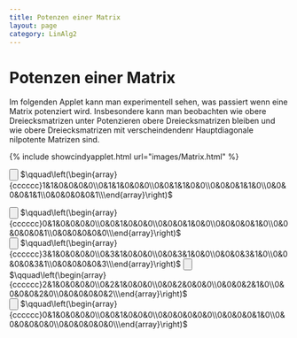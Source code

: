 ```yaml
---
title: Potenzen einer Matrix
layout: page
category: LinAlg2
---
```

# Potenzen einer Matrix

 <script language="JavaScript" type="text/javascript">
		function doScript(c)
		{
			cdy.evokeCS(c);
		}    
               cc='"';
</script>

Im folgenden Applet kann man experimentell sehen, was passiert wenn eine Matrix potenziert wird.
Insbesondere kann man beobachten wie obere Dreiecksmatrizen unter Potenzieren obere Dreiecksmatrizen bleiben
und wie obere Dreiecksmatrizen mit verscheindendenr Hauptdiagonale nilpotente Matrizen sind.



{% include showcindyapplet.html url="images/Matrix.html" %}


<html>
<script type="text/javascript">

var statement=new Array()
statement[0]='(m=[[1,1,0,0,0,0],[0,1,1,0,0,0],[0,0,1,1,0,0],[0,0,0,1,1,0],[0,0,0,0,1,1],[0,0,0,0,0,1]];)'
statement[1]='(m=[[0,1,0,0,0,0],[0,0,1,0,0,0],[0,0,0,1,0,0],[0,0,0,0,1,0],[0,0,0,0,0,1],[0,0,0,0,0,0]];)'
statement[2]='(m=[[3,1,0,0,0,0],[0,3,1,0,0,0],[0,0,3,1,0,0],[0,0,0,3,1,0],[0,0,0,0,3,1],[0,0,0,0,0,3]];)'
statement[3]='(m=[[2,1,0,0,0,0],[0,2,1,0,0,0],[0,0,2,0,0,0],[0,0,0,2,1,0],[0,0,0,0,2,0],[0,0,0,0,0,2]];)'
statement[4]='(m=[[0,1,0,0,0,0],[0,0,1,0,0,0],[0,0,0,0,0,0],[0,0,0,0,1,0],[0,0,0,0,0,0],[0,0,0,0,0,0]];)'
</script>
 <input type="button" value="" style="width: 15px; " onclick="doScript(statement[0])" />  $\qquad\left(\begin{array}{cccccc}1&1&0&0&0&0\\0&1&1&0&0&0\\0&0&1&1&0&0\\0&0&0&1&1&0\\0&0&0&0&1&1\\0&0&0&0&0&1\\\end{array}\right)$&nbsp;&nbsp;

<input type="button" value="" style="width: 10px; " onclick="doScript(statement[1])" />
$\qquad\left(\begin{array}{cccccc}0&1&0&0&0&0\\0&0&1&0&0&0\\0&0&0&1&0&0\\0&0&0&0&1&0\\0&0&0&0&0&1\\0&0&0&0&0&0\\\end{array}\right)$&nbsp;&nbsp;
<br/>

<input type="button" value="" style="width: 10px; " onclick="doScript(statement[2])" />
$\qquad\left(\begin{array}{cccccc}3&1&0&0&0&0\\0&3&1&0&0&0\\0&0&3&1&0&0\\0&0&0&3&1&0\\0&0&0&0&3&1\\0&0&0&0&0&3\\\end{array}\right)$

<input type="button" value="" style="width: 10px; " onclick="doScript(statement[3])" />
$\qquad\left(\begin{array}{cccccc}2&1&0&0&0&0\\0&2&1&0&0&0\\0&0&2&0&0&0\\0&0&0&2&1&0\\0&0&0&0&2&0\\0&0&0&0&0&2\\\end{array}\right)$&nbsp;&nbsp;

<br/>
<input type="button" value="" style="width: 10px; " onclick="doScript(statement[4])" />
$\qquad\left(\begin{array}{cccccc}0&1&0&0&0&0\\0&0&1&0&0&0\\0&0&0&0&0&0\\0&0&0&0&1&0\\0&0&0&0&0&0\\0&0&0&0&0&0\\\end{array}\right)$
</html>
